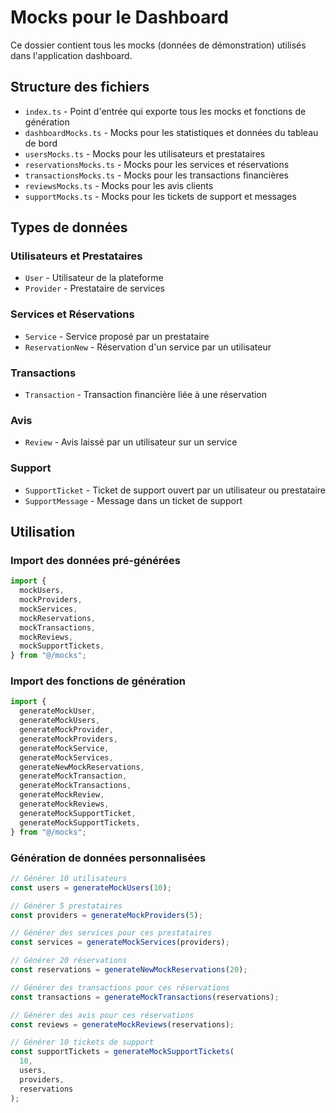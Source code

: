 # Mocks pour le Dashboard

Ce dossier contient tous les mocks (données de démonstration) utilisés dans l'application dashboard.

## Structure des fichiers

- `index.ts` - Point d'entrée qui exporte tous les mocks et fonctions de génération
- `dashboardMocks.ts` - Mocks pour les statistiques et données du tableau de bord
- `usersMocks.ts` - Mocks pour les utilisateurs et prestataires
- `reservationsMocks.ts` - Mocks pour les services et réservations
- `transactionsMocks.ts` - Mocks pour les transactions financières
- `reviewsMocks.ts` - Mocks pour les avis clients
- `supportMocks.ts` - Mocks pour les tickets de support et messages

## Types de données

### Utilisateurs et Prestataires

- `User` - Utilisateur de la plateforme
- `Provider` - Prestataire de services

### Services et Réservations

- `Service` - Service proposé par un prestataire
- `ReservationNew` - Réservation d'un service par un utilisateur

### Transactions

- `Transaction` - Transaction financière liée à une réservation

### Avis

- `Review` - Avis laissé par un utilisateur sur un service

### Support

- `SupportTicket` - Ticket de support ouvert par un utilisateur ou prestataire
- `SupportMessage` - Message dans un ticket de support

## Utilisation

### Import des données pré-générées

```typescript
import {
  mockUsers,
  mockProviders,
  mockServices,
  mockReservations,
  mockTransactions,
  mockReviews,
  mockSupportTickets,
} from "@/mocks";
```

### Import des fonctions de génération

```typescript
import {
  generateMockUser,
  generateMockUsers,
  generateMockProvider,
  generateMockProviders,
  generateMockService,
  generateMockServices,
  generateNewMockReservations,
  generateMockTransaction,
  generateMockTransactions,
  generateMockReview,
  generateMockReviews,
  generateMockSupportTicket,
  generateMockSupportTickets,
} from "@/mocks";
```

### Génération de données personnalisées

```typescript
// Générer 10 utilisateurs
const users = generateMockUsers(10);

// Générer 5 prestataires
const providers = generateMockProviders(5);

// Générer des services pour ces prestataires
const services = generateMockServices(providers);

// Générer 20 réservations
const reservations = generateNewMockReservations(20);

// Générer des transactions pour ces réservations
const transactions = generateMockTransactions(reservations);

// Générer des avis pour ces réservations
const reviews = generateMockReviews(reservations);

// Générer 10 tickets de support
const supportTickets = generateMockSupportTickets(
  10,
  users,
  providers,
  reservations
);
```

